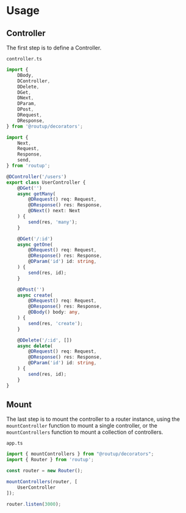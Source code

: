 # Usage

## Controller

The first step is to define a Controller.

`controller.ts`
```typescript
import {
    DBody,
    DController,
    DDelete,
    DGet,
    DNext,
    DParam,
    DPost,
    DRequest,
    DResponse,
} from '@routup/decorators';

import {
    Next,
    Request,
    Response,
    send,
} from 'routup';

@DController('/users')
export class UserController {
    @DGet('')
    async getMany(
        @DRequest() req: Request,
        @DResponse() res: Response,
        @DNext() next: Next
    ) {
        send(res, 'many');
    }

    @DGet('/:id')
    async getOne(
        @DRequest() req: Request,
        @DResponse() res: Response,
        @DParam('id') id: string,
    ) {
        send(res, id);
    }

    @DPost('')
    async create(
        @DRequest() req: Request,
        @DResponse() res: Response,
        @DBody() body: any,
    ) {
        send(res, 'create');
    }

    @DDelete('/:id', [])
    async delete(
        @DRequest() req: Request,
        @DResponse() res: Response,
        @DParam('id') id: string,
    ) {
        send(res, id);
    }
}
```

## Mount

The last step is to mount the controller to a router instance, using the `mountController` function to mount a single controller,
or the `mountControllers` function to mount a collection of controllers.

`app.ts`
```typescript
import { mountControllers } from "@routup/decorators";
import { Router } from 'routup';

const router = new Router();

mountControllers(router, [
    UserController
]);

router.listen(3000);

```
